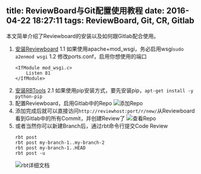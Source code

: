 title: ReviewBoard与Git配置使用教程
date: 2016-04-22 18:27:11
tags: ReviewBoard, Git, CR, Gitlab
---
本文简单介绍了Reviewboard的安装以及如何跟Gitlab配合使用。
<!--more-->

1. [安装Reviewboard](https://www.reviewboard.org/docs/manual/2.5/admin/installation/creating-sites/#creating-sites)
    1.1 如果使用apache+mod_wsgi，务必启用wsgi`sudo a2enmod wsgi`
    1.2 修改ports.conf，启用你想使用的端口
    ```
    <IfModule mod_wsgi.c>
        Listen 81
    </IfModule>
    ```
2. [安装RBTools](https://www.reviewboard.org/downloads/rbtools/)
    2.1 如果使用pip安装方式，要先安装pip，`apt-get install -y python-pip`
3. 配置Reviewboard，启用Gitlab中的Repo
    ![添加Repo](/images/posts/Reviewboard-Gitlab.png)
4. 添加完成后就可以直接访问`http://reviewhost:port/r/new/`从Reviewboard看到Gitlab中的所有Commit，并创建Review了
    ![查看Repo](/images/posts/Reviewboard-Repo.png)
5. 或者当然你可以新建Branch后，通过rbt命令行提交Code Review
    ```
    rbt post
    rbt post my-branch-1..my-branch-2
    rbt post my-branch-1..HEAD
    rbt post -u
    ```
    ![rbt详细文档](https://www.reviewboard.org/docs/rbtools/dev/)
